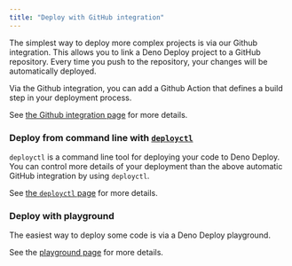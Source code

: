 ```yaml
---
title: "Deploy with GitHub integration"
---
```


The simplest way to deploy more complex projects is via our Github integration.
This allows you to link a Deno Deploy project to a GitHub repository. Every time
you push to the repository, your changes will be automatically deployed.

Via the Github integration, you can add a Github Action that defines a build
step in your deployment process.

See [the Github integration page](ci_github) for more details.

### Deploy from command line with [`deployctl`](./deployctl.md)

`deployctl` is a command line tool for deploying your code to Deno Deploy. You
can control more details of your deployment than the above automatic GitHub
integration by using `deployctl`.

See [the `deployctl` page](./deployctl.md) for more details.

### Deploy with playground

The easiest way to deploy some code is via a Deno Deploy playground.

See the [playground page](playgrounds) for more details.
